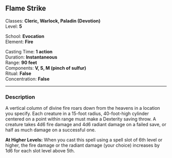 ## Flame Strike

Classes: **Cleric, Warlock, Paladin (Devotion)**  
Level: **5**  

School: **Evocation**  
Element: **Fire**  

Casting Time: **1 action**  
Duration: **Instantaneous**  
Range: **90 feet**  
Components: **V, S, M (pinch of sulfur)**  
Ritual: **False**  
Concentration: **False**  

------

### Description

A vertical column of divine fire roars down from the heavens in a location you specify. Each creature in a 15-foot radius, 40-foot-high cylinder centered on a point within range must make a Dexterity saving throw. A creature takes 4d6 fire damage and 4d6 radiant damage on a failed save, or half as much damage on a successful one.

**At Higher Levels:** When you cast this spell using a spell slot of 6th level or higher, the fire damage or the radiant damage (your choice) increases by 1d6 for each slot level above 5th.